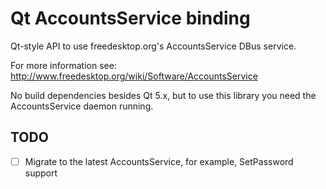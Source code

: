 Qt AccountsService binding
==========================

Qt-style API to use freedesktop.org's AccountsService DBus service.

For more information see:
    http://www.freedesktop.org/wiki/Software/AccountsService

No build dependencies besides Qt 5.x, but to use this library you need
the AccountsService daemon running.


## TODO

- [ ] Migrate to the latest AccountsService, for example, SetPassword support
